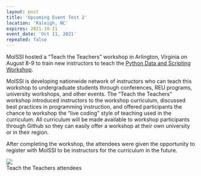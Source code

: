 ```yaml
---
layout: post
title: 'Upcoming Event Test 2'
location: 'Raleigh, NC'
expires: 2021-10-11
event_date: 'Oct 11, 2021'
repeated: false
---
```


MolSSI hosted a “Teach the Teachers” workshop in Arlington, Virginia on August 8-9 to train new instructors to teach the [Python Data and Scripting Workshop](https://molssi-education.github.io/python_scripting_cms/).

MolSSI is developing nationwide network of instructors who can teach this workshop to undergraduate students through conferences, REU programs, university workshops, and other events. The “Teach the Teachers” workshop introduced instructors to the workshop curriculum, discussed best practices in programming instruction, and offered participants the chance to workshop the “live coding” style of teaching used in the curriculum. All curriculum will be made available to workshop participants through Github so they can easily offer a workshop at their own university or in their region.

After completing the workshop, the attendees were given the opportunity to register with MolSSI to be instructors for the curriculum in the future.

<img src ="../../../../images/event_images/2019_teach_the_teachers.jpg">
<figcaption> Teach the Teachers attendees</figcaption><br><br>

